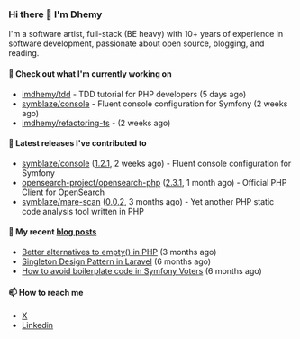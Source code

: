 ### Hi there 👋 I'm Dhemy

I'm a software artist, full-stack (BE heavy) with 10+ years of experience in software development,
passionate about open source, blogging, and reading.

#### 👷 Check out what I'm currently working on

- [imdhemy/tdd](https://github.com/imdhemy/tdd) - TDD tutorial for PHP developers (5 days ago)
- [symblaze/console](https://github.com/symblaze/console) - Fluent console configuration for Symfony (2 weeks ago)
- [imdhemy/refactoring-ts](https://github.com/imdhemy/refactoring-ts) -  (2 weeks ago)

#### 🔭 Latest releases I've contributed to

- [symblaze/console](https://github.com/symblaze/console) ([1.2.1](https://github.com/symblaze/console/releases/tag/1.2.1), 2 weeks ago) - Fluent console configuration for Symfony
- [opensearch-project/opensearch-php](https://github.com/opensearch-project/opensearch-php) ([2.3.1](https://github.com/opensearch-project/opensearch-php/releases/tag/2.3.1), 1 month ago) - Official PHP Client for OpenSearch
- [symblaze/mare-scan](https://github.com/symblaze/mare-scan) ([0.0.2](https://github.com/symblaze/mare-scan/releases/tag/0.0.2), 3 months ago) - Yet another PHP static code analysis tool written in PHP

#### 📜 My recent [blog posts](https://imdhemy.com/)

- [Better alternatives to empty() in PHP](https://imdhemy.com/blog/php/better-alternatives-to-empty-in-php.html/) (3 months ago)
- [Singleton Design Pattern in Laravel](https://imdhemy.com/blog/php/singleton-design-pattern-in-laravel.html/) (6 months ago)
- [How to avoid boilerplate code in Symfony Voters](https://imdhemy.com/blog/php/how-to-avoid-boilerplate-code-in-symfony-voters.html/) (6 months ago)

#### 📫 How to reach me

- [X](https://twitter.com/imdhemy)
- [Linkedin](https://linkedin.com/in/imdhemy)
